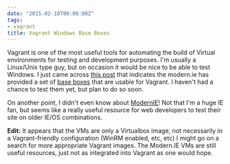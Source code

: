 ```yaml
---
date: "2015-02-18T00:00:00Z"
tags:
- vagrant
title: Vagrant Windows Base Boxes
---
```


Vagrant is one of the most useful tools for automating the build of Virtual environments for testing and development purposes.  I'm usually a Linux/Unix type guy, but on occasion it would be nice to be able to test Windows.  I just came across [this post](http://blog.syntaxc4.net/post/2014/09/03/windows-boxes-for-vagrant-courtesy-of-modern-ie.aspx) that indicates the modern.ie has provided 
a set of [base boxes](https://www.modern.ie/en-us/virtualization-tools#downloads) that are usable for Vagrant.  I haven't had a chance to test them yet, but plan to do so soon.

On another point, I didn't even know about [ModernIE](https://www.modern.ie/en-us)!  Not that I'm a huge IE fan, but seems like a really useful resource for web developers to test their site on older IE/OS combinations.  

**Edit:**  It appears that the VMs are only a Virtualbox image, not necessarily in a Vagrant-friendly configuration (WinRM enabled, etc, etc)  I might go on a search for more appropriate Vagrant images.  The Modern.IE VMs are still useful resources, just not as integrated into Vagrant as one would hope.




